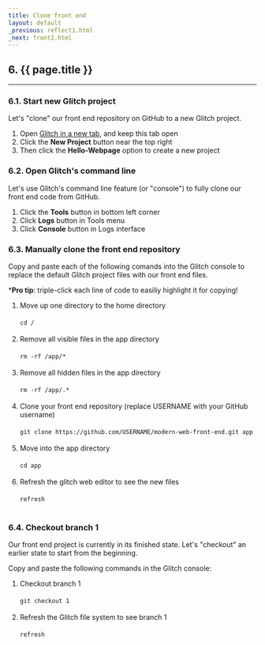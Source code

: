 ```yaml
---
title: Clone front end
layout: default
_previous: reflect1.html
_next: front2.html
---
```


## 6. {{ page.title }}

---

### 6.1. Start new Glitch project

Let's "clone" our front end repository on GitHub to a new Glitch project.

1. Open <a href="https://glitch.com" target="_blank">Glitch in a new tab</a>, and keep this tab open
2. Click the **New Project** button near the top right
3. Then click the **Hello-Webpage** option to create a new project

### 6.2. Open Glitch's command line

Let's use Glitch's command line feature (or "console") to fully clone our front end code from GitHub.

1. Click the **Tools** button in bottom left corner
2. Click **Logs** button in Tools menu
3. Click **Console** button in Logs interface

### 6.3. Manually clone the front end repository

Copy and paste each of the following comands into the Glitch console to replace the default Glitch project files with our front end files.

\***Pro tip**: triple-click each line of code to easiliy highlight it for copying!

<ol>
  <li>Move up one directory to the home directory<br><br><code>cd /</code><br><br></li>
  <li>Remove all visible files in the app directory<br><br><code>rm -rf /app/*</code><br><br></li>
  <li>Remove all hidden files in the app directory<br><br><code>rm -rf /app/.*</code><br><br></li>
  <li>Clone your front end repository (replace USERNAME with your GitHub username)<br><br><code>git clone https://github.com/USERNAME/modern-web-front-end.git app</code><br><br></li>
  <li>Move into the app directory<br><br><code>cd app</code><br><br></li>
  <li>Refresh the glitch web editor to see the new files<br><br><code>refresh</code><br><br></li>
</ol>

### 6.4. Checkout branch 1

Our front end project is currently in its finished state. Let's "checkout" an earlier state to start from the beginning.

Copy and paste the following commands in the Glitch console:

1. Checkout branch 1<br><br><code>git checkout 1</code><br><br>
2. Refresh the Glitch file system to see branch 1<br><br><code>refresh</code><br><br>